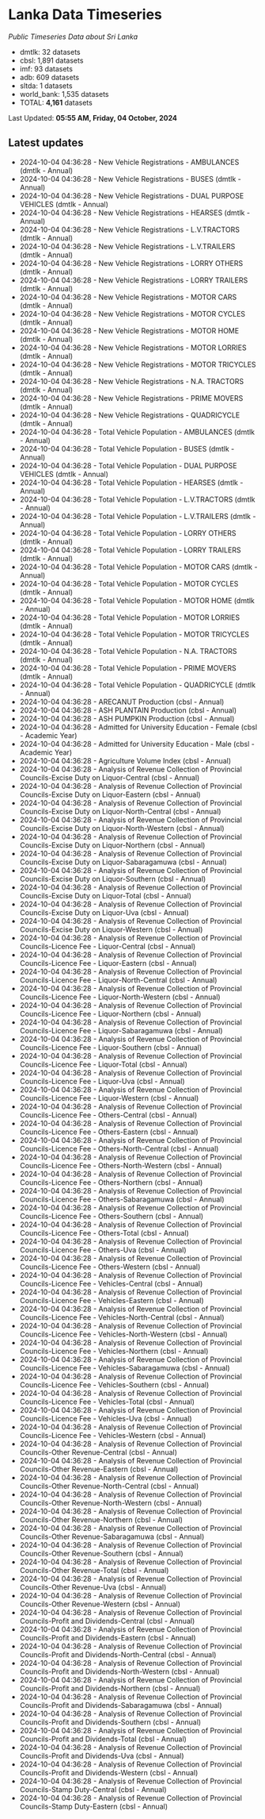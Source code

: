 # Lanka Data Timeseries
*Public Timeseries Data about Sri Lanka*

* dmtlk: 32 datasets
* cbsl: 1,891 datasets
* imf: 93 datasets
* adb: 609 datasets
* sltda: 1 datasets
* world_bank: 1,535 datasets
* TOTAL: **4,161** datasets

Last Updated: **05:55 AM, Friday, 04 October, 2024**

## Latest updates

* 2024-10-04 04:36:28 - New Vehicle Registrations - AMBULANCES (dmtlk - Annual)
* 2024-10-04 04:36:28 - New Vehicle Registrations - BUSES (dmtlk - Annual)
* 2024-10-04 04:36:28 - New Vehicle Registrations - DUAL PURPOSE VEHICLES (dmtlk - Annual)
* 2024-10-04 04:36:28 - New Vehicle Registrations - HEARSES (dmtlk - Annual)
* 2024-10-04 04:36:28 - New Vehicle Registrations - L.V.TRACTORS (dmtlk - Annual)
* 2024-10-04 04:36:28 - New Vehicle Registrations - L.V.TRAILERS (dmtlk - Annual)
* 2024-10-04 04:36:28 - New Vehicle Registrations - LORRY OTHERS (dmtlk - Annual)
* 2024-10-04 04:36:28 - New Vehicle Registrations - LORRY TRAILERS (dmtlk - Annual)
* 2024-10-04 04:36:28 - New Vehicle Registrations - MOTOR CARS (dmtlk - Annual)
* 2024-10-04 04:36:28 - New Vehicle Registrations - MOTOR CYCLES (dmtlk - Annual)
* 2024-10-04 04:36:28 - New Vehicle Registrations - MOTOR HOME (dmtlk - Annual)
* 2024-10-04 04:36:28 - New Vehicle Registrations - MOTOR LORRIES (dmtlk - Annual)
* 2024-10-04 04:36:28 - New Vehicle Registrations - MOTOR TRICYCLES (dmtlk - Annual)
* 2024-10-04 04:36:28 - New Vehicle Registrations - N.A. TRACTORS (dmtlk - Annual)
* 2024-10-04 04:36:28 - New Vehicle Registrations - PRIME MOVERS (dmtlk - Annual)
* 2024-10-04 04:36:28 - New Vehicle Registrations - QUADRICYCLE (dmtlk - Annual)
* 2024-10-04 04:36:28 - Total Vehicle Population - AMBULANCES (dmtlk - Annual)
* 2024-10-04 04:36:28 - Total Vehicle Population - BUSES (dmtlk - Annual)
* 2024-10-04 04:36:28 - Total Vehicle Population - DUAL PURPOSE VEHICLES (dmtlk - Annual)
* 2024-10-04 04:36:28 - Total Vehicle Population - HEARSES (dmtlk - Annual)
* 2024-10-04 04:36:28 - Total Vehicle Population - L.V.TRACTORS (dmtlk - Annual)
* 2024-10-04 04:36:28 - Total Vehicle Population - L.V.TRAILERS (dmtlk - Annual)
* 2024-10-04 04:36:28 - Total Vehicle Population - LORRY OTHERS (dmtlk - Annual)
* 2024-10-04 04:36:28 - Total Vehicle Population - LORRY TRAILERS (dmtlk - Annual)
* 2024-10-04 04:36:28 - Total Vehicle Population - MOTOR CARS (dmtlk - Annual)
* 2024-10-04 04:36:28 - Total Vehicle Population - MOTOR CYCLES (dmtlk - Annual)
* 2024-10-04 04:36:28 - Total Vehicle Population - MOTOR HOME (dmtlk - Annual)
* 2024-10-04 04:36:28 - Total Vehicle Population - MOTOR LORRIES (dmtlk - Annual)
* 2024-10-04 04:36:28 - Total Vehicle Population - MOTOR TRICYCLES (dmtlk - Annual)
* 2024-10-04 04:36:28 - Total Vehicle Population - N.A. TRACTORS (dmtlk - Annual)
* 2024-10-04 04:36:28 - Total Vehicle Population - PRIME MOVERS (dmtlk - Annual)
* 2024-10-04 04:36:28 - Total Vehicle Population - QUADRICYCLE (dmtlk - Annual)
* 2024-10-04 04:36:28 - ARECANUT Production (cbsl - Annual)
* 2024-10-04 04:36:28 - ASH PLANTAIN Production (cbsl - Annual)
* 2024-10-04 04:36:28 - ASH PUMPKIN Production (cbsl - Annual)
* 2024-10-04 04:36:28 - Admitted for University Education - Female (cbsl - Academic Year)
* 2024-10-04 04:36:28 - Admitted for University Education - Male (cbsl - Academic Year)
* 2024-10-04 04:36:28 - Agriculture Volume Index (cbsl - Annual)
* 2024-10-04 04:36:28 - Analysis of Revenue Collection of Provincial Councils-Excise Duty on Liquor-Central (cbsl - Annual)
* 2024-10-04 04:36:28 - Analysis of Revenue Collection of Provincial Councils-Excise Duty on Liquor-Eastern (cbsl - Annual)
* 2024-10-04 04:36:28 - Analysis of Revenue Collection of Provincial Councils-Excise Duty on Liquor-North-Central (cbsl - Annual)
* 2024-10-04 04:36:28 - Analysis of Revenue Collection of Provincial Councils-Excise Duty on Liquor-North-Western (cbsl - Annual)
* 2024-10-04 04:36:28 - Analysis of Revenue Collection of Provincial Councils-Excise Duty on Liquor-Northern (cbsl - Annual)
* 2024-10-04 04:36:28 - Analysis of Revenue Collection of Provincial Councils-Excise Duty on Liquor-Sabaragamuwa (cbsl - Annual)
* 2024-10-04 04:36:28 - Analysis of Revenue Collection of Provincial Councils-Excise Duty on Liquor-Southern (cbsl - Annual)
* 2024-10-04 04:36:28 - Analysis of Revenue Collection of Provincial Councils-Excise Duty on Liquor-Total (cbsl - Annual)
* 2024-10-04 04:36:28 - Analysis of Revenue Collection of Provincial Councils-Excise Duty on Liquor-Uva (cbsl - Annual)
* 2024-10-04 04:36:28 - Analysis of Revenue Collection of Provincial Councils-Excise Duty on Liquor-Western (cbsl - Annual)
* 2024-10-04 04:36:28 - Analysis of Revenue Collection of Provincial Councils-Licence Fee - Liquor-Central (cbsl - Annual)
* 2024-10-04 04:36:28 - Analysis of Revenue Collection of Provincial Councils-Licence Fee - Liquor-Eastern (cbsl - Annual)
* 2024-10-04 04:36:28 - Analysis of Revenue Collection of Provincial Councils-Licence Fee - Liquor-North-Central (cbsl - Annual)
* 2024-10-04 04:36:28 - Analysis of Revenue Collection of Provincial Councils-Licence Fee - Liquor-North-Western (cbsl - Annual)
* 2024-10-04 04:36:28 - Analysis of Revenue Collection of Provincial Councils-Licence Fee - Liquor-Northern (cbsl - Annual)
* 2024-10-04 04:36:28 - Analysis of Revenue Collection of Provincial Councils-Licence Fee - Liquor-Sabaragamuwa (cbsl - Annual)
* 2024-10-04 04:36:28 - Analysis of Revenue Collection of Provincial Councils-Licence Fee - Liquor-Southern (cbsl - Annual)
* 2024-10-04 04:36:28 - Analysis of Revenue Collection of Provincial Councils-Licence Fee - Liquor-Total (cbsl - Annual)
* 2024-10-04 04:36:28 - Analysis of Revenue Collection of Provincial Councils-Licence Fee - Liquor-Uva (cbsl - Annual)
* 2024-10-04 04:36:28 - Analysis of Revenue Collection of Provincial Councils-Licence Fee - Liquor-Western (cbsl - Annual)
* 2024-10-04 04:36:28 - Analysis of Revenue Collection of Provincial Councils-Licence Fee - Others-Central (cbsl - Annual)
* 2024-10-04 04:36:28 - Analysis of Revenue Collection of Provincial Councils-Licence Fee - Others-Eastern (cbsl - Annual)
* 2024-10-04 04:36:28 - Analysis of Revenue Collection of Provincial Councils-Licence Fee - Others-North-Central (cbsl - Annual)
* 2024-10-04 04:36:28 - Analysis of Revenue Collection of Provincial Councils-Licence Fee - Others-North-Western (cbsl - Annual)
* 2024-10-04 04:36:28 - Analysis of Revenue Collection of Provincial Councils-Licence Fee - Others-Northern (cbsl - Annual)
* 2024-10-04 04:36:28 - Analysis of Revenue Collection of Provincial Councils-Licence Fee - Others-Sabaragamuwa (cbsl - Annual)
* 2024-10-04 04:36:28 - Analysis of Revenue Collection of Provincial Councils-Licence Fee - Others-Southern (cbsl - Annual)
* 2024-10-04 04:36:28 - Analysis of Revenue Collection of Provincial Councils-Licence Fee - Others-Total (cbsl - Annual)
* 2024-10-04 04:36:28 - Analysis of Revenue Collection of Provincial Councils-Licence Fee - Others-Uva (cbsl - Annual)
* 2024-10-04 04:36:28 - Analysis of Revenue Collection of Provincial Councils-Licence Fee - Others-Western (cbsl - Annual)
* 2024-10-04 04:36:28 - Analysis of Revenue Collection of Provincial Councils-Licence Fee - Vehicles-Central (cbsl - Annual)
* 2024-10-04 04:36:28 - Analysis of Revenue Collection of Provincial Councils-Licence Fee - Vehicles-Eastern (cbsl - Annual)
* 2024-10-04 04:36:28 - Analysis of Revenue Collection of Provincial Councils-Licence Fee - Vehicles-North-Central (cbsl - Annual)
* 2024-10-04 04:36:28 - Analysis of Revenue Collection of Provincial Councils-Licence Fee - Vehicles-North-Western (cbsl - Annual)
* 2024-10-04 04:36:28 - Analysis of Revenue Collection of Provincial Councils-Licence Fee - Vehicles-Northern (cbsl - Annual)
* 2024-10-04 04:36:28 - Analysis of Revenue Collection of Provincial Councils-Licence Fee - Vehicles-Sabaragamuwa (cbsl - Annual)
* 2024-10-04 04:36:28 - Analysis of Revenue Collection of Provincial Councils-Licence Fee - Vehicles-Southern (cbsl - Annual)
* 2024-10-04 04:36:28 - Analysis of Revenue Collection of Provincial Councils-Licence Fee - Vehicles-Total (cbsl - Annual)
* 2024-10-04 04:36:28 - Analysis of Revenue Collection of Provincial Councils-Licence Fee - Vehicles-Uva (cbsl - Annual)
* 2024-10-04 04:36:28 - Analysis of Revenue Collection of Provincial Councils-Licence Fee - Vehicles-Western (cbsl - Annual)
* 2024-10-04 04:36:28 - Analysis of Revenue Collection of Provincial Councils-Other Revenue-Central (cbsl - Annual)
* 2024-10-04 04:36:28 - Analysis of Revenue Collection of Provincial Councils-Other Revenue-Eastern (cbsl - Annual)
* 2024-10-04 04:36:28 - Analysis of Revenue Collection of Provincial Councils-Other Revenue-North-Central (cbsl - Annual)
* 2024-10-04 04:36:28 - Analysis of Revenue Collection of Provincial Councils-Other Revenue-North-Western (cbsl - Annual)
* 2024-10-04 04:36:28 - Analysis of Revenue Collection of Provincial Councils-Other Revenue-Northern (cbsl - Annual)
* 2024-10-04 04:36:28 - Analysis of Revenue Collection of Provincial Councils-Other Revenue-Sabaragamuwa (cbsl - Annual)
* 2024-10-04 04:36:28 - Analysis of Revenue Collection of Provincial Councils-Other Revenue-Southern (cbsl - Annual)
* 2024-10-04 04:36:28 - Analysis of Revenue Collection of Provincial Councils-Other Revenue-Total (cbsl - Annual)
* 2024-10-04 04:36:28 - Analysis of Revenue Collection of Provincial Councils-Other Revenue-Uva (cbsl - Annual)
* 2024-10-04 04:36:28 - Analysis of Revenue Collection of Provincial Councils-Other Revenue-Western (cbsl - Annual)
* 2024-10-04 04:36:28 - Analysis of Revenue Collection of Provincial Councils-Profit and Dividends-Central (cbsl - Annual)
* 2024-10-04 04:36:28 - Analysis of Revenue Collection of Provincial Councils-Profit and Dividends-Eastern (cbsl - Annual)
* 2024-10-04 04:36:28 - Analysis of Revenue Collection of Provincial Councils-Profit and Dividends-North-Central (cbsl - Annual)
* 2024-10-04 04:36:28 - Analysis of Revenue Collection of Provincial Councils-Profit and Dividends-North-Western (cbsl - Annual)
* 2024-10-04 04:36:28 - Analysis of Revenue Collection of Provincial Councils-Profit and Dividends-Northern (cbsl - Annual)
* 2024-10-04 04:36:28 - Analysis of Revenue Collection of Provincial Councils-Profit and Dividends-Sabaragamuwa (cbsl - Annual)
* 2024-10-04 04:36:28 - Analysis of Revenue Collection of Provincial Councils-Profit and Dividends-Southern (cbsl - Annual)
* 2024-10-04 04:36:28 - Analysis of Revenue Collection of Provincial Councils-Profit and Dividends-Total (cbsl - Annual)
* 2024-10-04 04:36:28 - Analysis of Revenue Collection of Provincial Councils-Profit and Dividends-Uva (cbsl - Annual)
* 2024-10-04 04:36:28 - Analysis of Revenue Collection of Provincial Councils-Profit and Dividends-Western (cbsl - Annual)
* 2024-10-04 04:36:28 - Analysis of Revenue Collection of Provincial Councils-Stamp Duty-Central (cbsl - Annual)
* 2024-10-04 04:36:28 - Analysis of Revenue Collection of Provincial Councils-Stamp Duty-Eastern (cbsl - Annual)